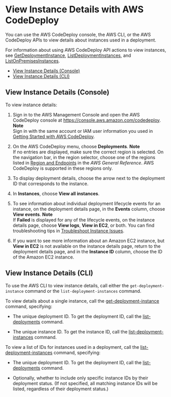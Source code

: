# View Instance Details with AWS CodeDeploy<a name="instances-view-details"></a>

You can use the AWS CodeDeploy console, the AWS CLI, or the AWS CodeDeploy APIs to view details about instances used in a deployment\.

For information about using AWS CodeDeploy API actions to view instances, see [GetDeploymentInstance](http://docs.aws.amazon.com/codedeploy/latest/APIReference/API_GetDeploymentInstance.html), [ListDeploymentInstances](http://docs.aws.amazon.com/codedeploy/latest/APIReference/API_ListDeploymentInstances.html), and [ListOnPremisesInstances](http://docs.aws.amazon.com/codedeploy/latest/APIReference/API_ListOnPremisesInstances.html)\.


+ [View Instance Details \(Console\)](#instances-view-details-console)
+ [View Instance Details \(CLI\)](#instances-view-details-cli)

## View Instance Details \(Console\)<a name="instances-view-details-console"></a>

To view instance details:

1. Sign in to the AWS Management Console and open the AWS CodeDeploy console at [https://console\.aws\.amazon\.com/codedeploy](https://console.aws.amazon.com/codedeploy)\.
**Note**  
Sign in with the same account or IAM user information you used in [Getting Started with AWS CodeDeploy](getting-started-codedeploy.md)\.

1. On the AWS CodeDeploy menu, choose **Deployments**\. 
**Note**  
If no entries are displayed, make sure the correct region is selected\. On the navigation bar, in the region selector, choose one of the regions listed in [Region and Endpoints](http://docs.aws.amazon.com/general/latest/gr/rande.html#codedeploy_region) in the *AWS General Reference*\. AWS CodeDeploy is supported in these regions only\.

1. To display deployment details, choose the arrow next to the deployment ID that corresponds to the instance\. 

1. In **Instances**, choose **View all instances**\. 

1. To see information about individual deployment lifecycle events for an instance, on the deployment details page, in the **Events** column, choose **View events**\. 
**Note**  
If **Failed** is displayed for any of the lifecycle events, on the instance details page, choose **View logs**, **View in EC2**, or both\. You can find troubleshooting tips in [Troubleshoot Instance Issues](troubleshooting-ec2-instances.md)\.

1. If you want to see more information about an Amazon EC2 instance, but **View in EC2** is not available on the instance details page, return to the deployment details page, and in the **Instance ID** column, choose the ID of the Amazon EC2 instance\.

## View Instance Details \(CLI\)<a name="instances-view-details-cli"></a>

To use the AWS CLI to view instance details, call either the `get-deployment-instance` command or the `list-deployment-instances` command\.

To view details about a single instance, call the [get\-deployment\-instance](http://docs.aws.amazon.com/cli/latest/reference/deploy/get-deployment-instance.html) command, specifying: 

+ The unique deployment ID\. To get the deployment ID, call the [list\-deployments](http://docs.aws.amazon.com/cli/latest/reference/deploy/list-deployments.html) command\.

+ The unique instance ID\. To get the instance ID, call the [list\-deployment\-instances](http://docs.aws.amazon.com/cli/latest/reference/deploy/list-deployment-instances.html) command\.

To view a list of IDs for instances used in a deployment, call the [list\-deployment\-instances](http://docs.aws.amazon.com/cli/latest/reference/deploy/list-deployment-instances.html) command, specifying:

+ The unique deployment ID\. To get the deployment ID, call the [list\-deployments](http://docs.aws.amazon.com/cli/latest/reference/deploy/list-deployments.html) command\.

+ Optionally, whether to include only specific instance IDs by their deployment status\. \(If not specified, all matching instance IDs will be listed, regardless of their deployment status\.\)